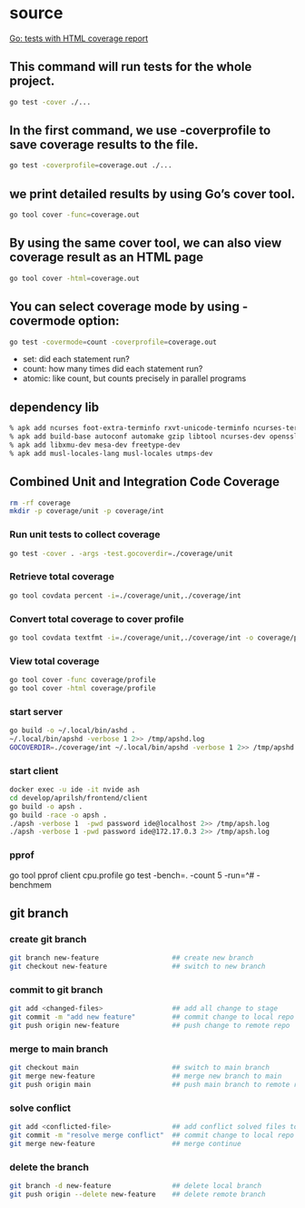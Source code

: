 # source
[Go: tests with HTML coverage report](https://kenanbek.medium.com/go-tests-with-html-coverage-report-f977da09552d)

## This command will run tests for the whole project.
```sh
go test -cover ./...
```

## In the first command, we use -coverprofile to save coverage results to the file. 
```sh
go test -coverprofile=coverage.out ./...
```

## we print detailed results by using Go’s cover tool.
```sh
go tool cover -func=coverage.out
```

## By using the same cover tool, we can also view coverage result as an HTML page
```sh
go tool cover -html=coverage.out
```

## You can select coverage mode by using -covermode option:

```sh
go test -covermode=count -coverprofile=coverage.out
```

- set: did each statement run?
- count: how many times did each statement run?
- atomic: like count, but counts precisely in parallel programs

## dependency lib

```sh
% apk add ncurses foot-extra-terminfo rxvt-unicode-terminfo ncurses-terminfo wezterm-extra-terminfo ncurses-terminfo-base
% apk add build-base autoconf automake gzip libtool ncurses-dev openssl-dev perl-dev perl-io-tty protobuf-dev zlib-dev perl-doc
% apk add libxmu-dev mesa-dev freetype-dev
% apk add musl-locales-lang musl-locales utmps-dev
```
## Combined Unit and Integration Code Coverage

```sh
rm -rf coverage
mkdir -p coverage/unit -p coverage/int
```
### Run unit tests to collect coverage

```sh
go test -cover . -args -test.gocoverdir=./coverage/unit
```
### Retrieve total coverage

```sh
go tool covdata percent -i=./coverage/unit,./coverage/int
```

### Convert total coverage to cover profile

```sh
go tool covdata textfmt -i=./coverage/unit,./coverage/int -o coverage/profile
```

### View total coverage

```sh
go tool cover -func coverage/profile
go tool cover -html coverage/profile
```

### start server
```sh
go build -o ~/.local/bin/ashd .
~/.local/bin/apshd -verbose 1 2>> /tmp/apshd.log
GOCOVERDIR=./coverage/int ~/.local/bin/apshd -verbose 1 2>> /tmp/apshd.log
```
### start client
```sh
docker exec -u ide -it nvide ash
cd develop/aprilsh/frontend/client
go build -o apsh .
go build -race -o apsh .
./apsh -verbose 1  -pwd password ide@localhost 2>> /tmp/apsh.log
./apsh -verbose 1 -pwd password ide@172.17.0.3 2>> /tmp/apsh.log
```
### pprof
go tool pprof client cpu.profile
go test -bench=. -count 5 -run=^# -benchmem

## git branch

### create git branch

```sh
git branch new-feature                  ## create new branch
git checkout new-feature                ## switch to new branch
```

### commit to git branch
```sh
git add <changed-files>                 ## add all change to stage
git commit -m "add new feature"         ## commit change to local repo
git push origin new-feature             ## push change to remote repo
```

### merge to main branch
```sh
git checkout main                       ## switch to main branch
git merge new-feature                   ## merge new branch to main
git push origin main                    ## push main branch to remote repo
```

### solve conflict
```sh
git add <conflicted-file>               ## add conflict solved files to stage
git commit -m "resolve merge conflict"  ## commit change to local repo
git merge new-feature                   ## merge continue
```

### delete the branch
```sh
git branch -d new-feature               ## delete local branch
git push origin --delete new-feature    ## delete remote branch
```
